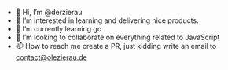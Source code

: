- 👋 Hi, I’m @derzierau
- 👀 I’m interested in learning and delivering nice products.
- 🌱 I’m currently learning go
- 💞️ I’m looking to collaborate on everything related to JavaScript 
- 📫 How to reach me create a PR, just kidding write an email to contact@olezierau.de

<!---
derzierau/derzierau is a ✨ special ✨ repository because its `README.md` (this file) appears on your GitHub profile.
You can click the Preview link to take a look at your changes.
--->
